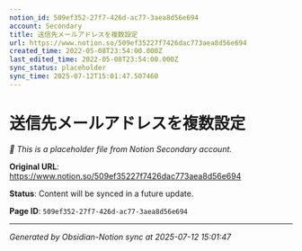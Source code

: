 ```yaml
---
notion_id: 509ef352-27f7-426d-ac77-3aea8d56e694
account: Secondary
title: 送信先メールアドレスを複数設定
url: https://www.notion.so/509ef35227f7426dac773aea8d56e694
created_time: 2022-05-08T23:54:00.000Z
last_edited_time: 2022-05-08T23:54:00.000Z
sync_status: placeholder
sync_time: 2025-07-12T15:01:47.507460
---
```


# 送信先メールアドレスを複数設定

*🔄 This is a placeholder file from Notion Secondary account.*

**Original URL**: https://www.notion.so/509ef35227f7426dac773aea8d56e694

**Status**: Content will be synced in a future update.

**Page ID**: `509ef352-27f7-426d-ac77-3aea8d56e694`

---

*Generated by Obsidian-Notion sync at 2025-07-12 15:01:47*

